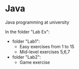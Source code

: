 # Java
Java programming at university 

In the folder "Lab Ex":
- folder "Lab1":
  - Easy exercises from 1 to 15
  - Mid-level exercises 5,6,7
- folder "Lab2":
  - Game exercise 
